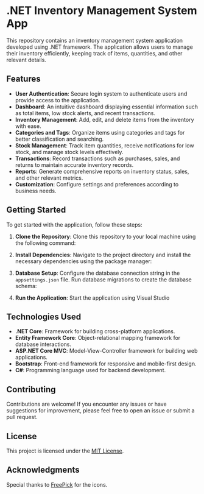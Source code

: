 # .NET Inventory Management System App

This repository contains an inventory management system application developed using .NET framework. The application allows users to manage their inventory efficiently, keeping track of items, quantities, and other relevant details.

## Features

- **User Authentication**: Secure login system to authenticate users and provide access to the application.
- **Dashboard**: An intuitive dashboard displaying essential information such as total items, low stock alerts, and recent transactions.
- **Inventory Management**: Add, edit, and delete items from the inventory with ease.
- **Categories and Tags**: Organize items using categories and tags for better classification and searching.
- **Stock Management**: Track item quantities, receive notifications for low stock, and manage stock levels effectively.
- **Transactions**: Record transactions such as purchases, sales, and returns to maintain accurate inventory records.
- **Reports**: Generate comprehensive reports on inventory status, sales, and other relevant metrics.
- **Customization**: Configure settings and preferences according to business needs.

## Getting Started

To get started with the application, follow these steps:

1. **Clone the Repository**: Clone this repository to your local machine using the following command:

2. **Install Dependencies**: Navigate to the project directory and install the necessary dependencies using the package manager:

3. **Database Setup**: Configure the database connection string in the `appsettings.json` file. Run database migrations to create the database schema:

4. **Run the Application**: Start the application using Visual Studio

## Technologies Used

- **.NET Core**: Framework for building cross-platform applications.
- **Entity Framework Core**: Object-relational mapping framework for database interactions.
- **ASP.NET Core MVC**: Model-View-Controller framework for building web applications.
- **Bootstrap**: Front-end framework for responsive and mobile-first design.
- **C#**: Programming language used for backend development.

## Contributing

Contributions are welcome! If you encounter any issues or have suggestions for improvement, please feel free to open an issue or submit a pull request.

## License

This project is licensed under the [MIT License](LICENSE).

## Acknowledgments

Special thanks to [FreePick](https://www.flaticon.com/free-icons/close) for the icons.
